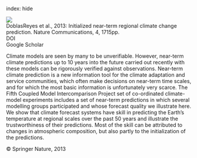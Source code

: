 index: hide

<div class="Citation">
    <div class="Citation-thumb CitationThumb-linked"  data-href="https://doi.org/10.1038/ncomms2704">
      <img src="https://static.claimspace.cloud/climate-study-static/refs/thumbs/9/DoblasReyes_et_al_2013-thumb.png" />
    </div>

  <div class="Citation-body">
    <div class="Citation-text">DoblasReyes et al., 2013: Initialized near-term regional climate change prediction. <span class="Article-journal">Nature Communications, </span><span class="Article-volume">4, </span>1715pp.</div>
    <div class="Citation-links">
      <div class="CitationLink" data-href="https://doi.org/10.1038/ncomms2704">
        <div class="CitationLink-icon CitationLink-Doi"></div>
        <div class="CitationLink-text">DOI</div>
      </div>
      <div class="CitationLink" data-href="https://scholar.google.com/scholar?q=10.1038/ncomms2704">
        <div class="CitationLink-icon CitationLink-Scholar"></div>
        <div class="CitationLink-text">Google Scholar</div>
      </div>
    </div>
  </div>
</div>

Climate models are seen by many to be unverifiable. However, near-term climate predictions up to 10 years into the future carried out recently with these models can be rigorously verified against observations. Near-term climate prediction is a new information tool for the climate adaptation and service communities, which often make decisions on near-term time scales, and for which the most basic information is unfortunately very scarce. The Fifth Coupled Model Intercomparison Project set of co-ordinated climate-model experiments includes a set of near-term predictions in which several modelling groups participated and whose forecast quality we illustrate here. We show that climate forecast systems have skill in predicting the Earth’s temperature at regional scales over the past 50 years and illustrate the trustworthiness of their predictions. Most of the skill can be attributed to changes in atmospheric composition, but also partly to the initialization of the predictions.

<div class="Citation-copy">
&copy; Springer Nature, 2013
</div>